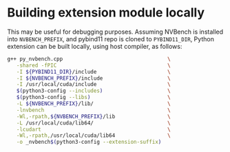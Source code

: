 # Building extension module locally

This may be useful for debugging purposes.
Assuming NVBench is installed into `NVBENCH_PREFIX`,
and pybind11 repo is cloned to `PYBIND11_DIR`,
Python extension can be built locally, using host compiler,
as follows:

```bash
g++ py_nvbench.cpp                                  \
   -shared -fPIC                                    \
   -I ${PYBIND11_DIR}/include                       \
   -I ${NVBENCH_PREFIX}/include                     \
   -I /usr/local/cuda/include                       \
   $(python3-config --includes)                     \
   $(python3-config --libs)                         \
   -L ${NVBENCH_PREFIX}/lib/                        \
   -lnvbench                                        \
   -Wl,-rpath,${NVBENCH_PREFIX}/lib                 \
   -L /usr/local/cuda/lib64/                        \
   -lcudart                                         \
   -Wl,-rpath,/usr/local/cuda/lib64                 \
   -o _nvbench$(python3-config --extension-suffix)
```
